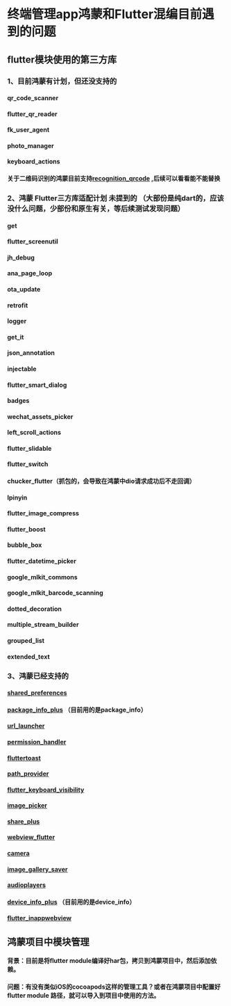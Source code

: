 # 终端管理app鸿蒙和Flutter混编目前遇到的问题
## flutter模块使用的第三方库
### 1、目前鸿蒙有计划，但还没支持的
#### qr_code_scanner 
#### flutter_qr_reader
#### fk_user_agent
#### photo_manager
#### keyboard_actions
#### 关于二维码识别的鸿蒙目前支持[recognition_qrcode](https://gitee.com/openharmony-sig/fluttertpc_recognition_qrcode) ,后续可以看看能不能替换
### 2、鸿蒙 Flutter三方库适配计划 未提到的 （大部份是纯dart的，应该没什么问题，少部份和原生有关，等后续测试发现问题）
#### get
#### flutter_screenutil
#### jh_debug
#### ana_page_loop
#### ota_update
#### retrofit
#### logger
#### get_it
#### json_annotation
#### injectable
#### flutter_smart_dialog
#### badges
#### wechat_assets_picker
#### left_scroll_actions
#### flutter_slidable
#### flutter_switch
#### chucker_flutter（抓包的，会导致在鸿蒙中dio请求成功后不走回调）
#### lpinyin
#### flutter_image_compress
#### flutter_boost
#### bubble_box
#### flutter_datetime_picker
#### google_mlkit_commons
#### google_mlkit_barcode_scanning
#### dotted_decoration
#### multiple_stream_builder
#### grouped_list
#### extended_text
### 3、鸿蒙已经支持的
#### [shared_preferences](https://gitee.com/openharmony-sig/flutter_packages)
#### [package_info_plus](https://gitee.com/openharmony-sig/flutter_plus_plugins) （目前用的是package_info）
#### [url_launcher](https://gitee.com/openharmony-sig/flutter_packages)
#### [permission_handler](https://gitee.com/openharmony-sig/flutter_permission_handler)
#### [fluttertoast](https://gitee.com/openharmony-sig/flutter_fluttertoast)
#### [path_provider](https://gitee.com/openharmony-sig/flutter_packages)
#### [flutter_keyboard_visibility](https://gitee.com/openharmony-sig/flutter_keyboard_visibility)
#### [image_picker](https://gitee.com/openharmony-sig/flutter_packages)
#### [share_plus](https://gitee.com/openharmony-sig/flutter_plus_plugins)
#### [webview_flutter](https://gitee.com/openharmony-sig/flutter_packages)
#### [camera](https://gitee.com/openharmony-sig/flutter_packages)
#### [image_gallery_saver](https://gitee.com/openharmony-sig/flutter_image_gallery_saver)
#### [audioplayers](https://gitee.com/openharmony-sig/flutter_audioplayers)
#### [device_info_plus](https://gitee.com/openharmony-sig/flutter_plus_plugins) （目前用的是device_info）
#### [flutter_inappwebview](https://gitee.com/openharmony-sig/flutter_inappwebview)
 
 
## 鸿蒙项目中模块管理
#### 背景：目前是将flutter module编译好har包，拷贝到鸿蒙项目中，然后添加依赖。
#### 问题：有没有类似iOS的cocoapods这样的管理工具？或者在鸿蒙项目中配置好flutter module 路径，就可以导入到项目中使用的方法。